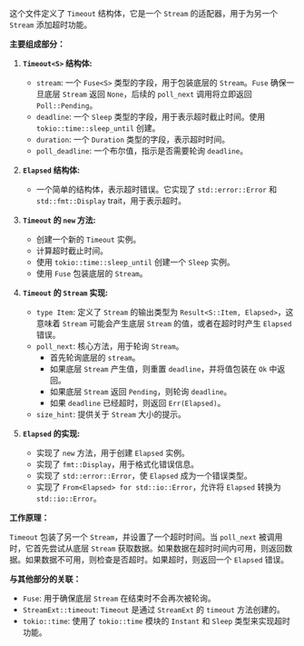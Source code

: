 这个文件定义了 `Timeout` 结构体，它是一个 `Stream` 的适配器，用于为另一个 `Stream` 添加超时功能。

**主要组成部分：**

1.  **`Timeout<S>` 结构体:**
    *   `stream`:  一个 `Fuse<S>` 类型的字段，用于包装底层的 `Stream`。`Fuse` 确保一旦底层 `Stream` 返回 `None`，后续的 `poll_next` 调用将立即返回 `Poll::Pending`。
    *   `deadline`:  一个 `Sleep` 类型的字段，用于表示超时截止时间。使用 `tokio::time::sleep_until` 创建。
    *   `duration`:  一个 `Duration` 类型的字段，表示超时时间。
    *   `poll_deadline`:  一个布尔值，指示是否需要轮询 `deadline`。

2.  **`Elapsed` 结构体:**
    *   一个简单的结构体，表示超时错误。它实现了 `std::error::Error` 和 `std::fmt::Display` trait，用于表示超时。

3.  **`Timeout` 的 `new` 方法:**
    *   创建一个新的 `Timeout` 实例。
    *   计算超时截止时间。
    *   使用 `tokio::time::sleep_until` 创建一个 `Sleep` 实例。
    *   使用 `Fuse` 包装底层的 `Stream`。

4.  **`Timeout` 的 `Stream` 实现:**
    *   `type Item`: 定义了 `Stream` 的输出类型为 `Result<S::Item, Elapsed>`，这意味着 `Stream` 可能会产生底层 `Stream` 的值，或者在超时时产生 `Elapsed` 错误。
    *   `poll_next`:  核心方法，用于轮询 `Stream`。
        *   首先轮询底层的 `stream`。
        *   如果底层 `Stream` 产生值，则重置 `deadline`，并将值包装在 `Ok` 中返回。
        *   如果底层 `Stream` 返回 `Pending`，则轮询 `deadline`。
        *   如果 `deadline` 已经超时，则返回 `Err(Elapsed)`。
    *   `size_hint`:  提供关于 `Stream` 大小的提示。

5.  **`Elapsed` 的实现:**
    *   实现了 `new` 方法，用于创建 `Elapsed` 实例。
    *   实现了 `fmt::Display`，用于格式化错误信息。
    *   实现了 `std::error::Error`，使 `Elapsed` 成为一个错误类型。
    *   实现了 `From<Elapsed> for std::io::Error`，允许将 `Elapsed` 转换为 `std::io::Error`。

**工作原理：**

`Timeout` 包装了另一个 `Stream`，并设置了一个超时时间。当 `poll_next` 被调用时，它首先尝试从底层 `Stream` 获取数据。如果数据在超时时间内可用，则返回数据。如果数据不可用，则检查是否超时。如果超时，则返回一个 `Elapsed` 错误。

**与其他部分的关联：**

*   `Fuse`:  用于确保底层 `Stream` 在结束时不会再次被轮询。
*   `StreamExt::timeout`:  `Timeout` 是通过 `StreamExt` 的 `timeout` 方法创建的。
*   `tokio::time`:  使用了 `tokio::time` 模块的 `Instant` 和 `Sleep` 类型来实现超时功能。
